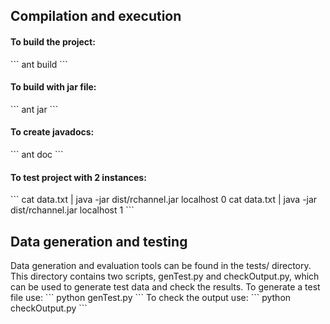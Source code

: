 <h2>Compilation and execution</h2>
<h4>To build the project: </h4>
   ```
   ant build
   ```
<h4>To build with jar file: </h4>
   ```
   ant jar
   ```
<h4>To create javadocs: </h4>
   ```
   ant doc
   ```
<h4>To test project with 2 instances:</h4>
   ```
   cat data.txt | java -jar dist/rchannel.jar localhost 0
   cat data.txt | java -jar dist/rchannel.jar localhost 1
   ```
<h2>Data generation and testing</h2>
Data generation and evaluation tools can be found in the tests/ directory. This
directory contains two scripts, genTest.py and checkOutput.py, which can be
used to generate test data and check the results. To generate a test file use:
   ```
   python genTest.py <number_of_messages>
   ```
To check the output use:
   ```
   python checkOutput.py <number_of_messages>
   ```
   
